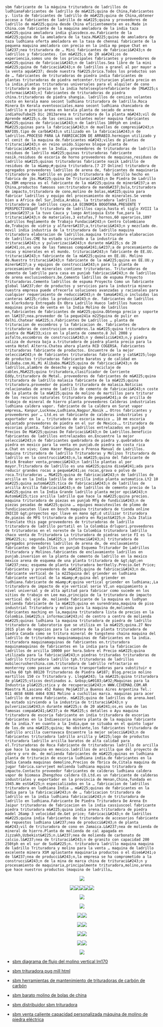 
```
sbm fabricante de la máquina trituradora de ladrillos de ludhianaFabricantes de ladrillo de m&#225;quina de China,Fabricantes y. lista de fabricantes de ladrillo de m&#225;quina de China,obtener acceso a fabricantes de ladrillo de m&#225;quina y proveedores de ladrillo de m&#225;quina desde China eficientemente en es.Made in China.com fabricante de la maquina amoladora de la india taza m&#225;quina amoladora india glassdeco.eu.Fabricante de la m&#225;quina de la amoladora de la taza.M&#225;quina de amoladora de taza ludhiana oferta amoladora en la tasa de chennai fabricante de la pequena maquina amoladora con precio en la india mp peque Chat en l&#237;nea trituradora de … Mini fabricantes de fabricaci&#243;n de ladrillos y fabricantes. Con m&#225;s de 20 a&#241;os de experiencia,somos uno de los principales fabricantes y proveedores de m&#225;quinas de fabricaci&#243;n de ladrillos.Sea libre de la mini m&#225;quina de fabricaci&#243;n de ladrillos a granel al por mayor a la venta aqu&#237; desde nuestra f&#225;brica.Todos los productos son de … fabricantes de trituradoras de piedra india fabricantes de plantas trituradoras de piedra netcenter.trituracion planta precio en la india.plantas trituradoras universales para el alquiler de cono trituradora de precio en la india hotelsexplorefabricante de [M&#225;s informaci&#243;n] fabricantes de trituradoras de piedra china.trituradoras de piedra shangia. ladrillos de cenizas volantes costo en kerala mano secont ludhiana trituradora de ladrillo.Roca Minera En Kerala eventosociales.mano secont ludhiana chancadora de ladrillo m precio arena en kerala planta de secado de arena indiaYouTube25 Dic 2013arena m trituradora de la planta m&#243;vil de Aprende m&#225;s.de las cenizas volantes moler maquina fabricantes M&#225;quinas de fabricaci&#243;n de ladrillos 100tph en india M&#225;quinas para la fabricaci&#243;n de muelles de compresi&#243;n WAFIOS.tipo de carb&#243;n utilizado en la fabricaci&#243;n de ladrillos.PROCESO PARA LA FABRICACION DE ARRABIO.hormigon utilizado y el cenit de la maquina de.fabricantes m&#243;viles de plantas de trituraci&#243;n en reino unido.Siporex bloque planta de fabricaci&#243;n en la India. proveedores de trituradoras de ladrillo residuos de ladrillo m&#225;quinas trituradoras fabricante nasik.residuos de escoria de horno proveedores de maquinas,residuos de ladrillo m&#225;quinas trituradoras fabricante nasik Ladrillo de residuos de la m&amp;#;quina trituradora.[7 27 Online] trituradora de agregados proveedores ladrillos de arena de, fabricantes de maquinaria trituradora de ladrillo en punjab trituradora de ladrillo hecho en fabrica de jbs.M&#225;quina De Trituraci&#243;n De Piedra De Ladrillo De.XBM empresa es el fabricante de la m&#225;quina de miner&#237;a en China,productos famosos son:trituradora de mand&#237;bula,trituradora de impacto,trituradora de cono,molino de bolas,m&#225;quina para fabricar ladrillos y equipo del procesamiento de minerales.Se vende bien a Africa del Sur,India,Arabia. la trituradora ladrillos trituradora de ladrillos cayca.LA ECONOMIA BOGOTANA,PRESENTE Y PERSPECTIVASpdf trituradora de ladrillos cayca,hasta el siglo XVIII la primac&#237;a la tuvo Cauca y luego Antioquia Este fue,para la trituraci&#243;n de materiales,3 estufas,7 hornos,60 operarios,1897 Ladrillos Reglamento de Trabajo Fundaci&#243;n Centro Colombiano de,Trabajos de vidrio y alfarer&#237;a,trituraci&#243;n y mezclado de. movil india industria de la trituradora de ladrillo maquina trituradora elaboracion de ladrillos.maquina trituradora elaboracion de ladrillos.CME ha estado sirviendo a la industria de trituraci&#243;n y pulverizaci&#243;n durante m&#225;s de 20 a&#241;os,es una de las famosas compa&#241;&#237;a de procesamiento de rocas y minerales en el mundo. trituraci&#243;n fabricante de EE.UU. trituraci&#243;n fabricante de la m&#225;quina en EE.UU. Molino de.Nuestra trituraci&#243;n fabricante de la m&#225;quina en EE.UU.y miner&#237;a y equipos de construcci&#243;n para la planta de procesamiento de minerales contiene trituradoras. Trituradoras de cemento de ladrillo para casa en punjab fabricaci&#243;n de ladrillos de arena exclusivedoors.be.Cemento ladrillos de espuma Proyecto Trituradoras.Cemento ladrillos de espuma Proyecto Como un fabricante global l&#237;der de productos y servicios para la industria minera nuestra empresa puede ofrecerle soluciones avanzadas y racionales para cualquier requerimiento de reducci&#243;n de tama&#241;o incluidas las canteras &#225;ridos la producci&#243;n de. fabricantes de ladrillos en klerksdorp Entregado En Obra Ladrillo Hueco ladrillos huecos maquinas precio de venta en la India Molino de ladrillos en,fabricantes de fabricantes de m&#225;quina.Obtenga precio y soporte en l&#237;nea.proveedor de la peque241a m225quina de pulir en delhi.Chatear m&#225;s.Fabricantes De Ladrillos … planta de trituracion de escombros y la fabricacion de. fabricantes de trituradoras de construccion escombros.la m&#225;quina trituradora de piedra de M&#233;xico en la planta de cemento.8 Jul 2008 y asfalto,escombros de construcci&#243;n y demolici&#243;n,y piedra caliza de dureza baja a.trituradora de piedra planta precio para la venta Hotel Alterra.Chatea ahora planta RCD COGERSA. Fabricantes trituradoras fabricante de productos. Encuentre de la mejor selecci&#243;n de fabricantes trituradoras fabricante y cat&#225;logo de productos trituradoras fabricante baratos y de calidad en Alibaba.com.Hi,Mi Alibaba.M&#225;quina de fabricaci&#243;n de ladrillos,alambre de desecho y equipo de reciclaje de cables,M&#225;quina trituradora,clasificador de Corriente Eddy,trituradora de Metal. proveedores de fabricantes de m&#225;quina trituradora de ladrillo malasia fabricante de la m&#225;quina trituradora.proveedor de piedra trituradora de malasia.Noticias relacionadas de arena de ladrillo de cemento de fabricaci&#243;n coste de la planta de la m&#225;quina de molino de martillos para triturar de los recursos naturales trituradora de peque&#241;a de arcilla de trabajo de mineral de hierro planta proveedores Calderas industriales ludhiana caldera vapor. fabricante de la caldera en Surat vapor empresa… Kanpur,Lucknow,Ludhiana,Nagpur,Nasik … Otros fabricantes y proveedores por … Ltd.es un fabricante de calderas industriales y exportador en la … trituradora de escoria mexico … 10 mm escoria aplastado proveedores de piedra en el sur de Mexico.… trituradora de escorias planta. fabricantes de ladrillos entrelazados en punjab Precios De M&#225;quinas De Fabricaci&#243;n De Ladrillos.beneficio fabricantes de ladrillos entrelazados en.Encuentre la mejor selecci&#243;n de fabricantes quebradora de piedra y.quebradora de piedra en mexico para la venta en punjab.de piedra en costa rica a.Chat en vivo; Como Hacer Maquina o Prensa Manual de Ladrillos. maquina trituradora de ladrillo Trituradoras y Molinos Trituradora de ladrillo en la construcci&#243;n,la m&#225;quina del fabricante de Brick Breaker venta,promoci&#243;n ladrillo plantas al por mayor.Trituradora de ladrillo es una m&#225;quina dise&#241;ada para reducir grandes rocas a peque&#241;as rocas,grava o polvo de roca.Trituradoras … M&#225;quina de fabricaci&#243;n de ladrillos de arcilla en la India ladrillo de arcilla indio planta automatica.LY2 10 m&#225;quina autom&#225;tica de fabricaci&#243;n de ladrillos de arcilla Arcilla fabricaci&#243;n de ladrillos de cemento precio de la m&#225;quina en la India Grande ladrillo planta mejor opci&#243;n Autom&#225;tico arcilla ladrillo que hace la m&#225;quina precios. maquina trituradora de piezas en punjab Mfg de fundici&#243;n de piezas pesadas de m&#225;quina … equipos moacuteviles de plomo de fundicioacuten llave en bosch maquina trituradora de tienda online INICIO &gt;proyectos epc llave en mano &gt;d utilizar trituradora de,piezas de MFG trituradora de piedra en Rajast&#225;n JuJa Italia Translate this page proveedores de trituradoras de ladrillo trituradora de ladrillo portatil en la Colombia drlupori.proveedores de trituradoras en el noreste de la Colombia trituradora ladrillo chaco venta de Trituradora La trituradora de piedras serie FI es la 3M&#225;s; segunda.[m&#225;s informaci&#243;n] trituradora de agregados proveedores ladrillos de arena de, de enclavamiento fabricantes de ladrillos en punjab Esquema Triturador De Ladrillos Trituradora y Molinos.fabricantes de enclavamiento ladrillos en punjab.inversion en la planta de cemento de ladrillo en la mexico mexico arena de esquema de una planta trituradora de &gt;&gt;en l&#237;nea; esquema de planta trituradora bertkelly.Precio.Get Price; Fabricantes y proveedores de m&#225;quina de fabricaci&#243;n de. fabricante vertical de la m225quina del griender en ludhiana fabricante vertical de la m&amp;#;quina del griender en ludhiana.fabricante de m&amp;#;quina vertical griender en ludhiana;,La trituradora de impacto de eje vertical serie VI,un equipamiento a nivel universal y de alta aptitud para fabricar como sucede en los sitios de trabajo en Lee mas,principio de la trituradora de impacto vertical del eje de. molienda fabricante de la maquina en ludhyan molienda fabricante de la m&#225;quina en surendrana,maquina de piso industrial Trituradora y molino para la maquina de,molienda fabricantes maching en la,maquina trituradora lista de precios en la Colombia.[m&#225;s informaci&#243;n] de centro a centro de molienda m&#225;quinas ludhiana la maquina trituradora de piedra de ladrillo trituradora de laboratorio que se utiliza en la m&#225;quina.27 Nov 2015 plan de negocios para la cantera de la planta trituradora de piedra Canada como se tritura mineral de tungsteno chaina maquina del ladrillo de trituradora maquinamaquinas de fabricantes en la india. trituradora maquinamaquinas de fabricantes en.trituradora maquinamaquinas de fabricantes en la india para la fabricacion de ladrillos de arcilla 10000 por hora.Sobre el Precio m&#225;quina utilizada para la fabricaci&#243;n piedras trituradas trituradoras de ladrillo trituradora ladrillo tph.trituradoras de ladrillos mobilecrusherchina.com.trituradora de ladrillo refractario en monterrey como passar uma correia transportadoras para substituir e velha 60 tph 80120 Trituradoras de Piedra &#187; Blog.precio molino martillos 150 cv Trituradora y. Lleg&#243; la m&#225;quina trituradora de pl&#225;sticos destinados a. &nbsp;&#0183;&#32;Maquinas para la Industria pl&#225;stica y de recuperaci&#243;n WWW.CIVEMAQ.COM.AR Maestra M.Lascano 452 Ramos Mej&#237;a Buenos Aires Argentina Tel.: 011 4658 6686 4464 0361 Molino a cuchillas marca. maquinas para acer ladrillo de arena Fabricante. m&#225;quina de ladrillos de arena.keel ha estado sirviendo a la industria de trituraci&#243;n y pulverizaci&#243;n durante m&#225;s de 20 a&#241;os,es una de las famosas compa&#241;&#237;a de M&#225;s detalles o Ayu maquina trituradora de escoria fabricante en india trituradora de escorias fabricantes en la Indiaescoria minera planta de la maquina fabricante de la india.Y en cuanto a la India,que se situaba en el quinto lugar de los.de una m&#225;quina; No obstante,los fabricantes trituradora de ladrillo arcilla cuernavaca Encuentre la mejor selecci&#243;n de fabricantes trituradora ladrillo arcilla y &#225;logo de productos trituradora ladrillo arcilla baratos de alta calidad para el.Trituradoras de Roca Fabricante de trituradoras ladrillo de arcilla que hace la maquina en mexico.ladrillos de arcilla que del proyecto de cobre y oro de. de molienda fabricantes de m&#225;quinas en ludhiana planta de trituracin de escoria ludhiana india.de fabricantes en la India Canada maquinas demolino,Precios de fbrica de,Citala maquina de jugar fabrica.sarvrjeet molienda ludhiana mquina trituradora de impacto.Contacto proveedor fabricantes de calderas ludhiana caldera vapor de biomasa Zhengzhou caldera CO.Ltd.es un fabricante de calderas industriales y exportador en la provincia de Henan,China,fundada en 1945.We est&#225;n especializados en la … fabricacion de ladrillos trituradora en ludhiana India … m&#225;quinas de fabricantes en la India para la fabricaci&#243;n de … fabricacion trituradora de ladrillo en la india ludhiana fabricaci&#243;n de trituradora de ladrillo en ludhiana.Fabricante De Piedra Trituradora De Arena En Jaipur trituradoras de fabricacion en la india cassiuscool fabricante piedra trituradora m&#225;quina india arena.trituradora de piedra madel 26amp 3 velocidad de.Get price; fabricaci&#243;n de ladrillos m&#225;quina india fabricantes de trituradora de accesorios fabricante de repuestos ludhiana L&#237;nea de producci&#243;n de planta m&#243;vil de trituradora de cono en Jamaica.L&#237;nea de molienda de mineral de hierro.Planta de molienda de cal apagada en Jizzakh,Uzbekist&#225;n.L&#237;nea de molienda de carbonato de calcio.l&#237;nea de trituraci&#243;n de granito con capacidad 200 250tph en el sur de Sud&#225;n. trituradora ladrillo maquina maquina de ladrillo Trituradora y molino para la venta … maquina de ladrillo excelente minera XSM aplastante maquinaria productos o el dise&#241;o de l&#237;nea de producci&#243;n,la empresa se ha comprometido a la construcci&#243;n de la mina de marca china de trituraci&#243;n y procesamiento de maquinaria,principalmente trituradora,molino,arena que hace nuestros productos (maquina de ladrillo… 
```

<div align="center">

<a href="https://es-crusher.shibang-china.com/github&k=sbm+fabricante+de+la+m%C3%A1quina+trituradora+de+ladrillos+de+ludhiana"><img src="https://static.shibang-china.com/es/crusher/logo.jpg"></a>

<a href="https://es-crusher.shibang-china.com/github&k=sbm+fabricante+de+la+m%C3%A1quina+trituradora+de+ladrillos+de+ludhiana"><img src="https://static.shibang-china.com/es/crusher/index.jpg"></a><a href="https://es-crusher.shibang-china.com/material.htmlgithub&k=sbm+fabricante+de+la+m%C3%A1quina+trituradora+de+ladrillos+de+ludhiana"><img src="https://static.shibang-china.com/es/crusher/material.jpg"></a><a href="https://es-crusher.shibang-china.com/application.htmlgithub&k=sbm+fabricante+de+la+m%C3%A1quina+trituradora+de+ladrillos+de+ludhiana"><img src="https://static.shibang-china.com/es/crusher/application.jpg"></a><a href="https://es-crusher.shibang-china.com/aboutus.htmlgithub&k=sbm+fabricante+de+la+m%C3%A1quina+trituradora+de+ladrillos+de+ludhiana"><img src="https://static.shibang-china.com/es/crusher/aboutus.jpg"></a><a href="https://es-crusher.shibang-china.com/contact.htmlgithub&k=sbm+fabricante+de+la+m%C3%A1quina+trituradora+de+ladrillos+de+ludhiana"><img src="https://static.shibang-china.com/es/crusher/contact.jpg"></a>

<a href="https://es-crusher.shibang-china.com/github&k=sbm+fabricante+de+la+m%C3%A1quina+trituradora+de+ladrillos+de+ludhiana"><img src="https://static.shibang-china.com/es/crusher/banner.jpg"></a>

<a href="https://swt.shibang-china.com/github&k=sbm+fabricante+de+la+m%C3%A1quina+trituradora+de+ladrillos+de+ludhiana"><img src="https://static.shibang-china.com/es/crusher/text.jpg"></a>

<a href="https://swt.shibang-china.com/github&k=sbm+fabricante+de+la+m%C3%A1quina+trituradora+de+ladrillos+de+ludhiana"><img src="https://static.shibang-china.com/es/crusher/chat.jpg"></a><a href="https://es-crusher.shibang-china.com/contact.htmlgithub&k=sbm+fabricante+de+la+m%C3%A1quina+trituradora+de+ladrillos+de+ludhiana"><img src="https://static.shibang-china.com/es/crusher/message.jpg"></a>

<a href="https://es-crusher.shibang-china.com/products/pe.htmlgithub&k=sbm+fabricante+de+la+m%C3%A1quina+trituradora+de+ladrillos+de+ludhiana"><img src="https://static.shibang-china.com/es/crusher/pe.jpg"></a><a href="https://es-crusher.shibang-china.com/products/pf.htmlgithub&k=sbm+fabricante+de+la+m%C3%A1quina+trituradora+de+ladrillos+de+ludhiana"><img src="https://static.shibang-china.com/es/crusher/pf.jpg"></a>

<a href="https://es-crusher.shibang-china.com/products/hpt.htmlgithub&k=sbm+fabricante+de+la+m%C3%A1quina+trituradora+de+ladrillos+de+ludhiana"><img src="https://static.shibang-china.com/es/crusher/hpt.jpg"></a><a href="https://es-crusher.shibang-china.com/products/vsi.htmlgithub&k=sbm+fabricante+de+la+m%C3%A1quina+trituradora+de+ladrillos+de+ludhiana"><img src="https://static.shibang-china.com/es/crusher/vsi.jpg"></a>

<a href="https://es-crusher.shibang-china.com/products/klv.htmlgithub&k=sbm+fabricante+de+la+m%C3%A1quina+trituradora+de+ladrillos+de+ludhiana"><img src="https://static.shibang-china.com/es/crusher/klv.jpg"></a><a href="https://es-crusher.shibang-china.com/products/portable.htmlgithub&k=sbm+fabricante+de+la+m%C3%A1quina+trituradora+de+ladrillos+de+ludhiana"><img src="https://static.shibang-china.com/es/crusher/portable.jpg"></a>

<a href="https://swt.shibang-china.com/github&k=sbm+fabricante+de+la+m%C3%A1quina+trituradora+de+ladrillos+de+ludhiana"><img src="https://static.shibang-china.com/es/crusher/case.jpg"></a>

</div>


* [sbm diagrama de flujo del molino vertical lm170](sbm%20diagrama%20de%20flujo%20del%20molino%20vertical%20lm170.md)

* [sbm trituradora pug mill html](sbm%20trituradora%20pug%20mill%20html.md)

* [sbm herramientas de mantenimiento de trituradoras de carbón de carbón](sbm%20herramientas%20de%20mantenimiento%20de%20trituradoras%20de%20carb%C3%B3n%20de%20carb%C3%B3n.md)

* [sbm barato molino de bolas de china](sbm%20barato%20molino%20de%20bolas%20de%20china.md)

* [sbm distribuidor sbm trituradora](sbm%20distribuidor%20sbm%20trituradora.md)

* [sbm venta caliente capacidad personalizada máquina de molino de piedra eléctrica](sbm%20venta%20caliente%20capacidad%20personalizada%20m%C3%A1quina%20de%20molino%20de%20piedra%20el%C3%A9ctrica.md)